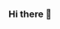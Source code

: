 ### Hi there 👋

<!--
**queenstarcomputers/queenstarcomputers** is a product catalogue for QueenstarComputers enterprise.

It is created using HTML, CSS and JavaScript.

--->
